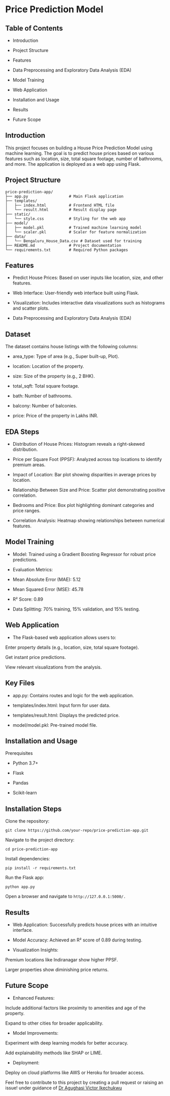 # Price Prediction Model

## Table of Contents

- Introduction

- Project Structure

- Features

- Data Preprocessing and Exploratory Data Analysis (EDA)

- Model Training

- Web Application

- Installation and Usage

- Results

- Future Scope

## Introduction

This project focuses on building a House Price Prediction Model using machine learning. The goal is to predict house prices based on various features such as location, size, total square footage, number of bathrooms, and more. The application is deployed as a web app using Flask.

## Project Structure
```
price-prediction-app/
├── app.py                  # Main Flask application
├── templates/
│   ├── index.html          # Frontend HTML file
│   └── result.html         # Result display page
├── static/
│   └── style.css           # Styling for the web app
├── model/
│   ├── model.pkl           # Trained machine learning model
│   └── scaler.pkl          # Scaler for feature normalization
├── data/
│   └── Bengaluru_House_Data.csv # Dataset used for training
├── README.md               # Project documentation
└── requirements.txt        # Required Python packages
```
## Features

- Predict House Prices: Based on user inputs like location, size, and other features.

- Web Interface: User-friendly web interface built using Flask.

- Visualization: Includes interactive data visualizations such as histograms and scatter plots.

- Data Preprocessing and Exploratory Data Analysis (EDA)

## Dataset

The dataset contains house listings with the following columns:

- area_type: Type of area (e.g., Super built-up, Plot).

- location: Location of the property.

- size: Size of the property (e.g., 2 BHK).

- total_sqft: Total square footage.

- bath: Number of bathrooms.

- balcony: Number of balconies.

- price: Price of the property in Lakhs INR.

## EDA Steps

- Distribution of House Prices: Histogram reveals a right-skewed distribution.

- Price per Square Foot (PPSF): Analyzed across top locations to identify premium areas.

- Impact of Location: Bar plot showing disparities in average prices by location.

- Relationship Between Size and Price: Scatter plot demonstrating positive correlation.

- Bedrooms and Price: Box plot highlighting dominant categories and price ranges.

- Correlation Analysis: Heatmap showing relationships between numerical features.

## Model Training

- Model: Trained using a Gradient Boosting Regressor for robust price predictions.

- Evaluation Metrics:

- Mean Absolute Error (MAE): 5.12

- Mean Squared Error (MSE): 45.78

- R² Score: 0.89

- Data Splitting: 70% training, 15% validation, and 15% testing.

## Web Application

- The Flask-based web application allows users to:

Enter property details (e.g., location, size, total square footage).

Get instant price predictions.

View relevant visualizations from the analysis.

## Key Files

- app.py: Contains routes and logic for the web application.

- templates/index.html: Input form for user data.

- templates/result.html: Displays the predicted price.

- model/model.pkl: Pre-trained model file.

## Installation and Usage

Prerequisites

- Python 3.7+

- Flask

- Pandas

- Scikit-learn

## Installation Steps

Clone the repository:
```
git clone https://github.com/your-repo/price-prediction-app.git
```

Navigate to the project directory:
```
cd price-prediction-app
```

Install dependencies:
```
pip install -r requirements.txt
```

Run the Flask app:
```
python app.py
```

Open a browser and navigate to ```http://127.0.0.1:5000/.```

## Results

- Web Application: Successfully predicts house prices with an intuitive interface.

- Model Accuracy: Achieved an R² score of 0.89 during testing.

- Visualization Insights:

Premium locations like Indiranagar show higher PPSF.

Larger properties show diminishing price returns.

## Future Scope

- Enhanced Features:

Include additional factors like proximity to amenities and age of the property.

Expand to other cities for broader applicability.

- Model Improvements:

Experiment with deep learning models for better accuracy.

Add explainability methods like SHAP or LIME.

- Deployment:

Deploy on cloud platforms like AWS or Heroku for broader access.

Feel free to contribute to this project by creating a pull request or raising an issue!
under guidance of [Dr Agughasi Victor Ikechukwu](https://github.com/Victor-Ikechukwu)

